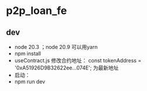 # p2p_loan_fe

## dev
 - node 20.3   ；node 20.9 可以用yarn 
 - npm install
 - useContract.js  修改合约地址： const tokenAddress = '0xA51926D9B32622ee...074E'; 为最新地址
 - 启动：
 - npm run dev

